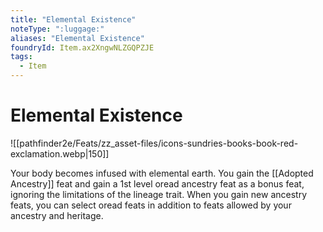 ```yaml
---
title: "Elemental Existence"
noteType: ":luggage:"
aliases: "Elemental Existence"
foundryId: Item.ax2XngwNLZGQPZJE
tags:
  - Item
---
```


# Elemental Existence
![[pathfinder2e/Feats/zz_asset-files/icons-sundries-books-book-red-exclamation.webp|150]]

Your body becomes infused with elemental earth. You gain the [[Adopted Ancestry]] feat and gain a 1st level oread ancestry feat as a bonus feat, ignoring the limitations of the lineage trait. When you gain new ancestry feats, you can select oread feats in addition to feats allowed by your ancestry and heritage.
